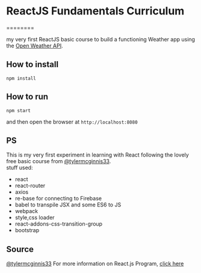 # ReactJS Fundamentals Curriculum
========

my very first ReactJS basic course to build a functioning Weather app using the [Open Weather API](http://openweathermap.org/api).

## How to install
```
npm install
```

## How to run
```
npm start
```
and then open the browser at `http://localhost:8080`

## PS
This is my very first experiment in learning with React following the lovely free basic course from
[@tylermcginnis33](http://twitter.com/tylermcginnis33).  
stuff used:

- react  
- react-router  
- axios  
- re-base for connecting to Firebase  
- babel to transpile JSX and some ES6 to JS  
- webpack  
- style,css loader  
- react-addons-css-transition-group  
- bootstrap

## Source
[@tylermcginnis33](https://reacttraining.com/online)
For more information on React.js Program, [click here](http://reactjsprogram.com)




